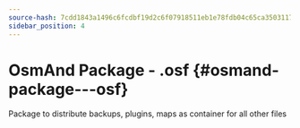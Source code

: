 ```yaml
---
source-hash: 7cdd1843a1496c6fcdbf19d2c6f07918511eb1e78fdb04c65ca35031179f1a60
sidebar_position: 4
---
```


# OsmAnd Package - .osf {#osmand-package---osf}
Package to distribute backups, plugins, maps as container for all other files